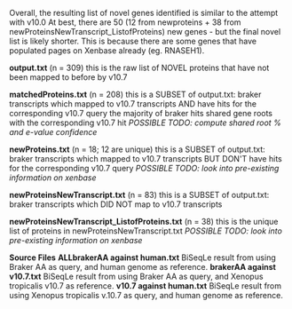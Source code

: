 Overall, the resulting list of novel genes identified is similar to the attempt with v10.0
At best, there are 50 (12 from newproteins + 38 from newProteinsNewTranscript_ListofProteins) new genes - but the final novel list is likely shorter.
This is because there are some genes that have populated pages on Xenbase already (eg. RNASEH1).

**output.txt** 
(n = 309)
this is the raw list of NOVEL proteins that have not been mapped to before by v10.7

**matchedProteins.txt**
(n = 208)
this is a SUBSET of output.txt: braker transcripts which mapped to v10.7 transcripts AND have hits for the corresponding v10.7 query
the majority of braker hits shared gene roots with the corresponding v10.7 hit
*POSSIBLE TODO: compute shared root % and e-value confidence*

**newProteins.txt** 
(n = 18; 12 are unique)
this is a SUBSET of output.txt: braker transcripts which mapped to v10.7 transcripts BUT DON'T have hits for the corresponding v10.7 query
*POSSIBLE TODO: look into pre-existing information on xenbase*

**newProteinsNewTranscript.txt** 
(n = 83)
this is a SUBSET of output.txt: braker transcripts which DID NOT map to v10.7 transcripts

**newProteinsNewTranscript_ListofProteins.txt**
(n = 38)
this is the unique list of proteins in newProteinsNewTranscript.txt
*POSSIBLE TODO: look into pre-existing information on xenbase*

**Source Files**
**ALLbrakerAA against human.txt**
BiSeqLe result from using Braker AA as query, and human genome as reference.
**brakerAA against v10.7.txt**
BiSeqLe result from using Braker AA as query, and Xenopus tropicalis v10.7 as reference.
**v10.7 against human.txt**
BiSeqLe result from using Xenopus tropicalis v.10.7 as query, and human genome as reference.